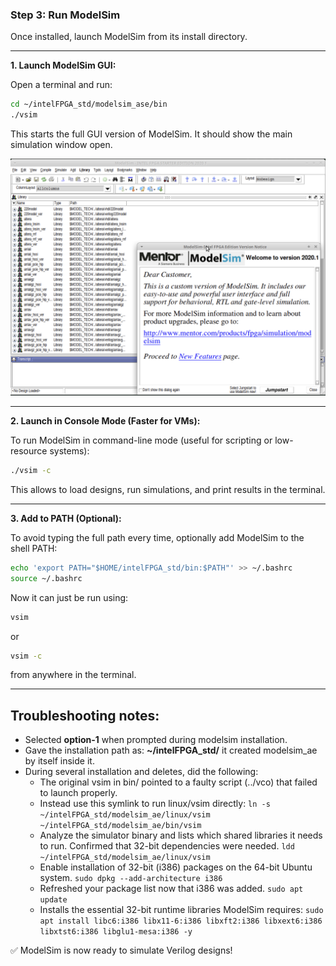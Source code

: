 ### Step 3: Run ModelSim

Once installed, launch ModelSim from its install directory.

---

**1. Launch ModelSim GUI:**

Open a terminal and run:

```bash
cd ~/intelFPGA_std/modelsim_ase/bin
./vsim
```

This starts the full GUI version of ModelSim. It should show the main simulation window open.

<img src="images/vsim_from_bin.png" width="600">

---

**2. Launch in Console Mode (Faster for VMs):**

To run ModelSim in command-line mode (useful for scripting or low-resource systems):

```bash
./vsim -c
```

This allows to load designs, run simulations, and print results in the terminal.

---

**3. Add to PATH (Optional):**

To avoid typing the full path every time, optionally add ModelSim to the shell PATH:

```bash
echo 'export PATH="$HOME/intelFPGA_std/bin:$PATH"' >> ~/.bashrc
source ~/.bashrc
```

Now it can just be run using:

```bash
vsim
```

or

```bash
vsim -c
```

from anywhere in the terminal.

---

## Troubleshooting notes:

- Selected **option-1** when prompted during modelsim installation.
- Gave the installation path as: **~/intelFPGA_std/** it created modelsim_ae by itself inside it.
- During several installation and deletes, did the following:
  - The original vsim in bin/ pointed to a faulty script (../vco) that failed to launch properly.
  - Instead use this symlink to run linux/vsim directly:
    `ln -s ~/intelFPGA_std/modelsim_ae/linux/vsim ~/intelFPGA_std/modelsim_ae/bin/vsim`
  - Analyze the simulator binary and lists which shared libraries it needs to run.
    Confirmed that 32-bit dependencies were needed.
    `ldd ~/intelFPGA_std/modelsim_ae/linux/vsim`
  - Enable installation of 32-bit (i386) packages on the 64-bit Ubuntu system.
    `sudo dpkg --add-architecture i386`
  - Refreshed your package list now that i386 was added.
    `sudo apt update`
  - Installs the essential 32-bit runtime libraries ModelSim requires:
    `sudo apt install libc6:i386 libx11-6:i386 libxft2:i386 libxext6:i386 libxtst6:i386 libglu1-mesa:i386 -y`


✅ ModelSim is now ready to simulate Verilog designs!
    


